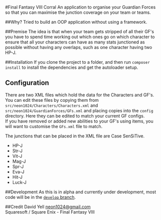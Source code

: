 #Final Fantasy VIII Corral
An application to organise your Guardian Forces so that you can maximise the junction coverage on your team or teams.  

##Why?
Tried to build an OOP application without using a framework.

##Premise
The idea is that when your team gets stripped of all their GF's you have to spend time working out which ones go on which character to ensure that all your characters can have as many stats junctioned as possible without having any overlaps, such as one character having two HP-J.

##Installation
If you clone the project to a folder, and then run `composer install` to install the dependencies and get the autoloader setup.

## Configuration
There are two XML files which hold the data for the Characters and GF's. You can edit these files by copying them from `src/neon1024/Characters/Characters.xml` and `src/neon1024/GuardianForces/GFs.xml` and placing copies into the `config` directory. Here they can be edited to match your current GF configs.  
If you have removed or added new abilities to your GF's using items, you will want to customise the `GFs.xml` file to match.  

The junctions that can be placed in the XML file are Case SenSiTive.  
* HP-J
* Str-J
* Vit-J
* Mag-J
* Spr-J
* Eva-J
* Hit-J
* Luck-J

##Development
As this is in alpha and currently under development, most code will be in the [`develop` branch](https://github.com/davidyell/FF8-GF-Corral/tree/develop).

##Credit
David Yell <neon1024@gmail.com>  
Squaresoft / Square Enix - Final Fantasy VIII

